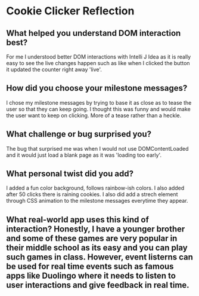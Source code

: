 # Cookie Clicker Reflection

## What helped you understand DOM interaction best?
For me  I understood better DOM interactions  with Intelli J Idea as it is really easy to see the live changes happen such as like when I clicked the button it updated the counter right away 'live'.
## How did you choose your milestone messages?
I chose my milestone messages by trying to base it as close as to tease the user so that they can keep going. I thought this was funny and would make the user want to keep on clicking. More of a tease rather than a heckle.
## What challenge or bug surprised you?
The bug that surprised me was when I would not use DOMContentLoaded and it would just load a blank page as it was 'loading too early'.
## What personal twist did you add?
I added a fun color background, follows rainbow-ish colors. I also added after 50 clicks there is raining cookies. I also did add a strech element through CSS animation to the milestone messages everytime they appear.
## What real-world app uses this kind of interaction? Honestly, I have a younger brother and some of these games are very popular in their middle school as its easy and you can play such games in class.  However, event listerns can be used for real time events such as famous apps like Duolingo where it needs to listen to user interactions and give feedback in real time. 
